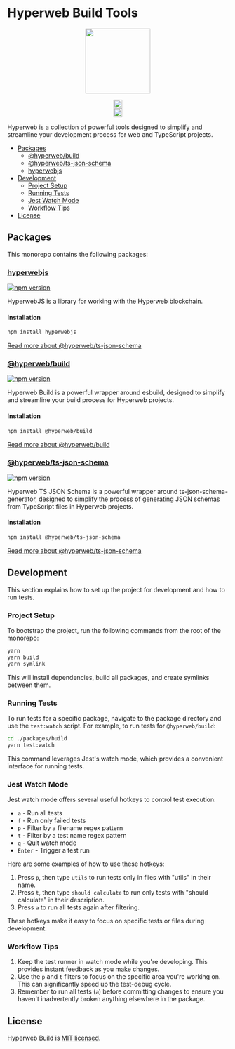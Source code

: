 # Hyperweb Build Tools

<p align="center" width="100%">
    <img height="148" src="https://github.com/user-attachments/assets/f672f9b8-e59a-4f44-8f51-df3e8d2eaae5" />
</p>

<p align="center" width="100%">
  <a href="https://github.com/hyperweb-io/hyperweb-build/actions/workflows/run-tests.yml">
    <img height="20" src="https://github.com/hyperweb-io/hyperweb-build/actions/workflows/run-tests.yml/badge.svg" />
  </a>
  <br />
   <a href="https://github.com/hyperweb-io/hyperweb-build/blob/main/LICENSE"><img height="20" src="https://img.shields.io/badge/license-MIT-blue.svg"></a>
</p>

Hyperweb is a collection of powerful tools designed to simplify and streamline your development process for web and TypeScript projects.

- [Packages](#packages)
  - [@hyperweb/build](#hyperwebbuild)
  - [@hyperweb/ts-json-schema](#hyperwebts-json-schema)
  - [hyperwebjs](#hyperwebjs)
- [Development](#development)
  - [Project Setup](#project-setup)
  - [Running Tests](#running-tests)
  - [Jest Watch Mode](#jest-watch-mode)
  - [Workflow Tips](#workflow-tips)
- [License](#license)

## Packages

This monorepo contains the following packages:

### [hyperwebjs](./packages/hyperwebjs)

[![npm version](https://img.shields.io/npm/v/hyperwebjs.svg)](https://www.npmjs.com/package/hyperwebjs)

HyperwebJS is a library for working with the Hyperweb blockchain.

#### Installation
```sh
npm install hyperwebjs
```

[Read more about @hyperweb/ts-json-schema](./packages/hyperwebjs)

### [@hyperweb/build](./packages/build)

[![npm version](https://img.shields.io/npm/v/@hyperweb/build.svg)](https://www.npmjs.com/package/@hyperweb/build)

Hyperweb Build is a powerful wrapper around esbuild, designed to simplify and streamline your build process for Hyperweb projects.

#### Installation
```sh
npm install @hyperweb/build
```

[Read more about @hyperweb/build](./packages/build)

### [@hyperweb/ts-json-schema](./packages/ts-json-schema)

[![npm version](https://img.shields.io/npm/v/@hyperweb/ts-json-schema.svg)](https://www.npmjs.com/package/@hyperweb/ts-json-schema)

Hyperweb TS JSON Schema is a powerful wrapper around ts-json-schema-generator, designed to simplify the process of generating JSON schemas from TypeScript files in Hyperweb projects.

#### Installation
```sh
npm install @hyperweb/ts-json-schema
```

[Read more about @hyperweb/ts-json-schema](./packages/ts-json-schema)

## Development

This section explains how to set up the project for development and how to run tests.

### Project Setup

To bootstrap the project, run the following commands from the root of the monorepo:

```sh
yarn 
yarn build
yarn symlink
```

This will install dependencies, build all packages, and create symlinks between them.

### Running Tests

To run tests for a specific package, navigate to the package directory and use the `test:watch` script. For example, to run tests for `@hyperweb/build`:

```sh
cd ./packages/build
yarn test:watch
```

This command leverages Jest's watch mode, which provides a convenient interface for running tests.

### Jest Watch Mode

Jest watch mode offers several useful hotkeys to control test execution:

- `a` - Run all tests
- `f` - Run only failed tests
- `p` - Filter by a filename regex pattern
- `t` - Filter by a test name regex pattern
- `q` - Quit watch mode
- `Enter` - Trigger a test run

Here are some examples of how to use these hotkeys:

1. Press `p`, then type `utils` to run tests only in files with "utils" in their name.
2. Press `t`, then type `should calculate` to run only tests with "should calculate" in their description.
3. Press `a` to run all tests again after filtering.

These hotkeys make it easy to focus on specific tests or files during development.

### Workflow Tips

1. Keep the test runner in watch mode while you're developing. This provides instant feedback as you make changes.
2. Use the `p` and `t` filters to focus on the specific area you're working on. This can significantly speed up the test-debug cycle.
3. Remember to run all tests (`a`) before committing changes to ensure you haven't inadvertently broken anything elsewhere in the package.

## License

Hyperweb Build is [MIT licensed](./LICENSE).